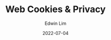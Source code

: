 ---
author: Edwin Lim
title: Web Cookies & Privacy
date: 2022-07-04
description: I wrote an article on web cookies, their privacy impact, and options for users.
ignore: true
tags:
 - article
 - privacy
---